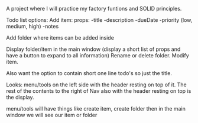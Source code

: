 A project where I will practice my factory funtions and SOLID principles.

Todo list options:
Add item:
	props:
	-title
	-description
	-dueDate
	-priority (low, medium, high)
	-notes

Add folder where items can be added inside

Display folder/item in the main window (display a short list of props and have a button to expand to all information)
Rename or delete folder.
Modify item.

Also want the option to contain short one line todo's so just the title.

Looks:
menu/tools on the left side with the header resting on top of it. The rest of the contents to the right of Nav also with the header resting on top is the display.

menu/tools will have things like create item, create folder then in the main window we will see our item or folder